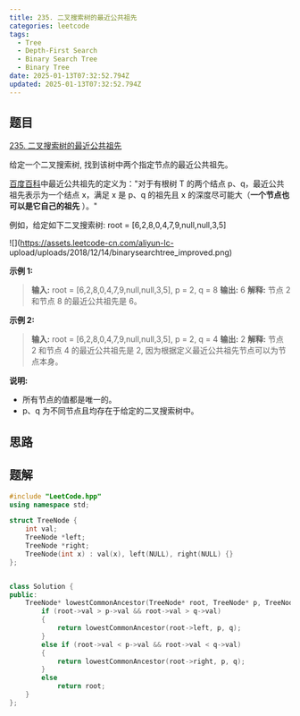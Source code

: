 ```yaml
---
title: 235. 二叉搜索树的最近公共祖先
categories: leetcode
tags: 
  - Tree
  - Depth-First Search
  - Binary Search Tree
  - Binary Tree
date: 2025-01-13T07:32:52.794Z
updated: 2025-01-13T07:32:52.794Z
---
```


<!--more-->

## 题目

[235. 二叉搜索树的最近公共祖先](https://leetcode.cn/problems/lowest-common-ancestor-of-a-binary-search-tree)

给定一个二叉搜索树, 找到该树中两个指定节点的最近公共祖先。

[百度百科](https://baike.baidu.com/item/%E6%9C%80%E8%BF%91%E5%85%AC%E5%85%B1%E7%A5%96%E5%85%88/8918834?fr=aladdin)中最近公共祖先的定义为："对于有根树
T 的两个结点 p、q，最近公共祖先表示为一个结点 x，满足 x 是 p、q 的祖先且 x 的深度尽可能大（**一个节点也可以是它自己的祖先** ）。"

例如，给定如下二叉搜索树:  root = [6,2,8,0,4,7,9,null,null,3,5]

![](https://assets.leetcode-cn.com/aliyun-lc-
upload/uploads/2018/12/14/binarysearchtree_improved.png)



**示例 1:**

> 
> 
> **输入:** root = [6,2,8,0,4,7,9,null,null,3,5], p = 2, q = 8
> **输出:** 6
> **解释:** 节点 2 和节点 8 的最近公共祖先是 6。
> 

**示例 2:**

> 
> 
> **输入:** root = [6,2,8,0,4,7,9,null,null,3,5], p = 2, q = 4
> **输出:** 2
> **解释:** 节点 2 和节点 4 的最近公共祖先是 2, 因为根据定义最近公共祖先节点可以为节点本身。



**说明:**

  * 所有节点的值都是唯一的。
  * p、q 为不同节点且均存在于给定的二叉搜索树中。



## 思路


## 题解

```cpp
#include "LeetCode.hpp"
using namespace std;

struct TreeNode {
    int val;
    TreeNode *left;
    TreeNode *right;
    TreeNode(int x) : val(x), left(NULL), right(NULL) {}
};


class Solution {
public:
    TreeNode* lowestCommonAncestor(TreeNode* root, TreeNode* p, TreeNode* q) {
        if (root->val > p->val && root->val > q->val) 
        {
            return lowestCommonAncestor(root->left, p, q);
        } 
        else if (root->val < p->val && root->val < q->val) 
        {
            return lowestCommonAncestor(root->right, p, q);
        } 
        else 
            return root;
    }
};
```
